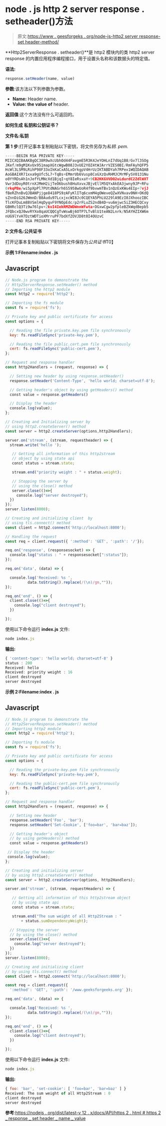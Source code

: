 # node . js http 2 server response . setheader()方法

> 原文:[https://www . geesforgeks . org/node-js-http2 server response-set header-method/](https://www.geeksforgeeks.org/node-js-http2serverresponse-setheader-method/)

**Http2ServerResponse . setheader()**是 http2 模块内的类 http2 server response 的内置应用程序编程接口，用于设置头名称和该数据头的特定值。

**语法:**

```js
response.setHeader(name, value)
```

**参数**:该方法以下列参数为参数。

*   **Name:** Header name.
*   **Value: the value of** header.

**返回值**:这个方法没有什么可返回的。

**如何生成** **私钥和公钥证书？**

**文件名:私钥**

**第 1 步**:打开记事本复制粘贴以下密钥，将文件另存为*私钥. pem.*

```js
-----BEGIN RSA PRIVATE KEY-----
MIICXQIBAAKBgQC38R9wXcUbhOd44FavgmE5R3K4JeYOHLnI7dUq1B8/Gv7l3SOg
JKef/m9gM1KvUx951mapXGtcWgwB08J3vUE2YOZ4tWJArrVZES0BI/RmFAyhQFP5
HcWl3LSM9LRihP98F33oIkKaCxA5LxOrkgpV4HrUzIKTABDYah7RPex1WQIDAQAB
AoGBAIXR71xxa9gUfc5L7+TqBs+EMmrUb6Vusp8CoGXzQvRHMJCMrMFySV0131Nu
o0YYRDsAh1nJefYLMNcXd1BjqI+qY8IeRsxaY+9CB2KKGVVDO2uLdurdC2ZdlWXT
Vwr3dDoyR0trnXJMmH2ijTeO6bush8HuXxvxJBjvEllM5QYxAkEA3jwny9JP+RFu
0rkqPBe/wi5pXpPl7PUtdNAGrh6S5958wUoR4f9bvwmTBv1nQzExKWu4EIp+7vjJ
fBeRZhnBvQJBANPjjge8418PS9zAFyKlITq6cxmM4gOWeveQZwXVNvav0NH+OKdQ
sZnnDiG26JWmnD/B8Audu97LcxjxcWI8Jc0CQEYA5PhLU229lA9EzI0JXhoozIBC
TlcKFDuLm88VSmlHqDyqvF9YNOpEdc/p2rFLuZS2ndB4D+vu6mjwc5iZ3HECQCxy
GBHRclQ3Ti9w76lpv+2kvI4IekRMZWDWnnWfwta+DGxwCgw2pfpleBZkWqdBepb5
JFQbcxQJ0wvRYXo8qaUCQQCgTvWswBj6OTP7LTvBlU1teAN2Lnrk/N5AYHZIXW6m
nUG9lYvH7DztWDTioXMrruPF7bdXfZOVJD8t0I4OUzvC
-----END RSA PRIVATE KEY-----
```

**2:文件名:公共证书**

打开记事本复制粘贴以下密钥将文件保存为*公共证书*T0】

**示例 1:Filename:index . js**

## Javascript

```js
// Node.js program to demonstrate the
// Http2ServerResponse.setHeader() method
// Importing the http2 module
const http2 = require('http2');

// Importing the fs module
const fs = require('fs');

// Private key and public certificate for access
const options = {

  // Reading the file private.key.pem file synchronously
  key: fs.readFileSync('private-key.pem'),

  // Reading the file public.cert.pem file synchronously
  cert: fs.readFileSync('public-cert.pem'),
};

// Request and response handler
const http2Handlers = (request, response) => {

  // Setting new header by using response.setHeader()
  response.setHeader('Content-Type', 'hello world; charset=utf-8');

  // Getting header's object by using getHeaders() method
  const value = response.getHeaders()

  // Display the header
  console.log(value);
};

// Creating and Initializing server by
// using http2.createServer() method
const server = http2.createServer(options,http2Handlers);

server.on('stream', (stream, requestheader) => {
  stream.write('hello ');

   // Getting all information of this http2stream
   // object by using state api
   const status = stream.state;

   stream.end("priority weight : " + status.weight);

   // Stopping the server by
   // using the close() method
   server.close(()=>{
     console.log("server destroyed");
  })
});
server.listen(8000);

// Creating and initializing client  by
// using tls.connect() method
const client = http2.connect('http://localhost:8000');

// Handling the request
const req = client.request({ ':method': 'GET', ':path': '/'});

req.on('response', (responsesocket) => {
  console.log("status : " + responsesocket[":status"]);
});

req.on('data', (data) => {

  console.log('Received: %s ',
          data.toString().replace(/(\n)/gm,""));
});

req.on('end', () => {
  client.close(()=>{
    console.log("client destroyed");
  })

});
```

使用以下命令运行 **index.js** 文件:

```js
node index.js
```

**输出:**

```js
{ 'content-type': 'hello world; charset=utf-8' }
status : 200
Received: hello
Received: priority weight : 16
client destroyed
server destroyed
```

**示例 2:Filename:index . js**

## Javascript

```js
// Node.js program to demonstrate the
// Http2ServerResponse.setHeader() method
// Importing http2 module
const http2 = require('http2');

// Importing fs module
const fs = require('fs');

// Private key and public certificate for access
const options = {

  // Reading the private-key.pem file synchronously
  key: fs.readFileSync('private-key.pem'),

  // Reading the public-cert.pem file synchronously
  cert: fs.readFileSync('public-cert.pem'),
};

// Request and response handler
const http2Handlers = (request, response) => {

  // Setting new header
  response.setHeader('Foo', 'bar');
  response.setHeader('Set-Cookie', ['foo=bar', 'bar=baz']);

  // Getting header's object
  // by using getHeaders() method
  const value = response.getHeaders()

 // Display the header
 console.log(value);
};

// Creating and initializing server
// by using http2.createServer() method
const server = http2.createServer(options, http2Handlers);

server.on('stream', (stream, requestHeaders) => {

   // Getting all information of this http2stream object
   // by using state api
   const status = stream.state;

   stream.end("The sum weight of all Http2Stream : "
       + status.sumDependencyWeight);

  // Stopping the server
  // by using the close() method
  server.close(()=>{
    console.log("server destroyed");
  })
});
server.listen(8000);

// Creating and initializing client
// by using tls.connect() method
const client = http2.connect('http://localhost:8000');

const req = client.request({
  ':method': 'GET', ':path': '/www.geeksforgeeks.org' });

req.on('data', (data) => {

  console.log('Received: %s ',
          data.toString().replace(/(\n)/gm,""));
});

req.on('end', () => {
  client.close(()=>{
    console.log("client destroyed");
  })

});
```

使用以下命令运行 **index.js** 文件:

```js
node index.js
```

**输出:**

```js
{ foo: 'bar', 'set-cookie': [ 'foo=bar', 'bar=baz' ] }
Received: The sum weight of all Http2Stream : 0
client destroyed
server destroyed
```

**参考**:[https://nodejs . org/dist/latest-v 12 . x/docs/API/https 2 . html # https 2 _ response _ set header _ name _ value](https://nodejs.org/dist/latest-v12.x/docs/api/http2.html#http2_response_setheader_name_value)